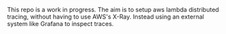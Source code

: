 This repo is a work in progress. The aim is to setup aws lambda distributed tracing, without having to use AWS's X-Ray. Instead using an external system like Grafana to inspect traces.